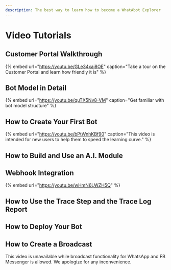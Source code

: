 ```yaml
---
description: The best way to learn how to become a WhatAbot Explorer
---
```


# Video Tutorials

## Customer Portal Walkthrough

{% embed url="https://youtu.be/GLe34xaj8OE" caption="Take a tour on the Customer Portal and learn how friendly it is" %}

## Bot Model in Detail

{% embed url="https://youtu.be/quTX5Nv8-VM" caption="Get familiar with bot model structure" %}

## How to Create Your First Bot

{% embed url="https://youtu.be/bPtWnhKBf90" caption="This video is intended for new users to help them to speed the learning curve." %}

## How to Build and Use an A.I. Module

## Webhook Integration

{% embed url="https://youtu.be/wHmN6LWZH5Q" %}

## How to Use the Trace Step and the Trace Log Report

## How to Deploy Your Bot

## How to Create a Broadcast

This video is unavailable while broadcast functionality for WhatsApp and FB Messenger is allowed.   We apologize for any inconvenience.  

